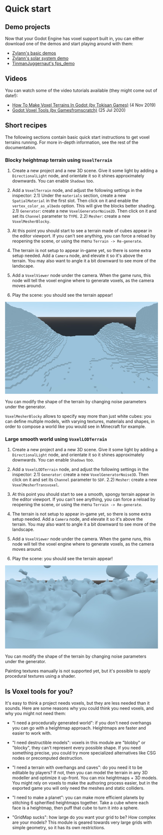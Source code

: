 Quick start
==============

Demo projects
------------------

Now that your Godot Engine has voxel support built in, you can either download one of the demos and start playing around with them:

- [Zylann's basic demos](https://github.com/Zylann/voxelgame)
- [Zylann's solar system demo](https://github.com/Zylann/solar_system_demo)
- [TinmanJuggernaut's fps_demo](https://github.com/tinmanjuggernaut/voxelgame)

Videos
--------

You can watch some of the video tutorials available (they might come out of date!):

- [How To Make Voxel Terrains In Godot (by Tokisan Games)](https://www.youtube.com/watch?v=zfzmcbR1H_0) (4 Nov 2019)
- [Godot Voxel Tools (by Gamesfromscratch)](https://www.youtube.com/watch?v=WxZK_Yg5kU0) (25 Jul 2020)


Short recipes
---------------

The following sections contain basic quick start instructions to get voxel terrains running.
For more in-depth information, see the rest of the documentation.

### Blocky heightmap terrain using `VoxelTerrain`

1) Create a new project and a new 3D scene. Give it some light by adding a `DirectionalLight` node, and orientate it so it shines approximately downwards. You can enable `Shadows` too.

2) Add a `VoxelTerrain` node, and adjust the following settings in the inspector:
	2.1) Under the `materials` section, create a new `SpatialMaterial` in the first slot. Then click on it and enable the `vertex_color_as_albedo` option. This will give the blocks better shading.
	2.1) `Generator`: create a new `VoxelGeneratorNoise2D`. Then click on it and set its `Channel` parameter to `TYPE`.
	2.2) `Mesher`: create a new `VoxelMesherBlocky`.

3) At this point you should start to see a terrain made of cubes appear in the editor viewport. If you can't see anything, you can force a reload by reopening the scene, or using the menu `Terrain -> Re-generate`.

4) The terrain is not setup to appear in-game yet, so there is some extra setup needed. Add a `Camera` node, and elevate it so it's above the terrain. You may also want to angle it a bit downward to see more of the landscape.

5) Add a `VoxelViewer` node under the camera. When the game runs, this node will tell the voxel engine where to generate voxels, as the camera moves around.

6) Play the scene: you should see the terrain appear!

![Screenshot of blocky terrain from the quick start guide](images/default-terrain.jpg)

You can modify the shape of the terrain by changing noise parameters under the generator. 

`VoxelMesherBlocky` allows to specify way more than just white cubes: you can define multiple models, with varying textures, materials and shapes, in order to compose a world like you would see in Minecraft for example.


### Large smooth world using `VoxelLODTerrain`

1) Create a new project and a new 3D scene. Give it some light by adding a `DirectionalLight` node, and orientate it so it shines approximately downwards. You can enable `Shadows` too.

2) Add a `VoxelLODTerrain` node, and adjust the following settings in the inspector:
	2.1) `Generator`: create a new `VoxelGeneratorNoise3D`. Then click on it and set its `Channel` parameter to `SDF`.
	2.2) `Mesher`: create a new `VoxelMesherTransvoxel`.

3) At this point you should start to see a smooth, spongy terrain appear in the editor viewport. If you can't see anything, you can force a reload by reopening the scene, or using the menu `Terrain -> Re-generate`.

4) The terrain is not setup to appear in-game yet, so there is some extra setup needed. Add a `Camera` node, and elevate it so it's above the terrain. You may also want to angle it a bit downward to see more of the landscape.

5) Add a `VoxelViewer` node under the camera. When the game runs, this node will tell the voxel engine where to generate voxels, as the camera moves around.

6) Play the scene: you should see the terrain appear!

![Screenshot of smooth terrain from the quick start guide](images/noise-terrain-default.jpg)

You can modify the shape of the terrain by changing noise parameters under the generator. 

Painting textures manually is not supported yet, but it's possible to apply procedural textures using a shader.


Is Voxel tools for you?
--------------------------

It's easy to think a project needs voxels, but they are less needed than it sounds. Here are some reasons why you could think you need voxels, and why you might not need them:

- "I need a procedurally generated world": if you don't need overhangs you can go with a heightmap approach. Heightmaps are faster and easier to work with.

- "I need destructible models": voxels in this module are "blobby" or "blocky", they can't represent every possible shape. If you need something precise, you could try more specialized alternatives like CSG nodes or precomputed destruction.

- "I need a terrain with overhangs and caves": do you need it to be editable by players? If not, then you can model the terrain in any 3D modeller and optimize it up-front. You can mix heightmaps + 3D models. You might rely on voxels to make the authoring process easier, but in the exported game you will only need the meshes and static colliders.

- "I need to make a planet": you can make more efficient planets by stitching 6 spherified heightmaps together. Take a cube where each face is a heightmap, then puff that cube to turn it into a sphere.

- "GridMap sucks": how large do you want your grid to be? How complex are your models? This module is geared towards very large grids with simple geometry, so it has its own restrictions.

